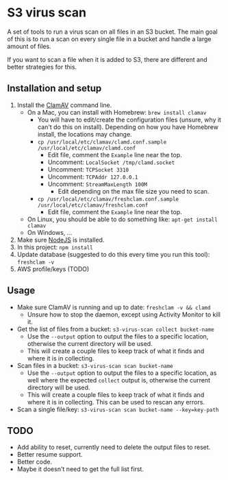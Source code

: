 # S3 virus scan

A set of tools to run a virus scan on all files in an S3 bucket. The main goal of this is to run a scan on every single file in a bucket and handle a large amount of files.

If you want to scan a file when it is added to S3, there are different and better strategies for this.

## Installation and setup

1. Install the [ClamAV](https://www.clamav.net/) command line.
   * On a Mac, you can install with Homebrew: `brew install clamav`
     * You will have to edit/create the configuration files (unsure, why it can't do this on install). Depending on how you have Homebrew install, the locations may change.
     * `cp /usr/local/etc/clamav/clamd.conf.sample /usr/local/etc/clamav/clamd.conf`
       * Edit file, comment the `Example` line near the top.
       * Uncomment: `LocalSocket /tmp/clamd.socket`
       * Uncomment: `TCPSocket 3310`
       * Uncomment: `TCPAddr 127.0.0.1`
       * Uncomment: `StreamMaxLength 100M`
         * Edit depending on the max file size you need to scan.
     * `cp /usr/local/etc/clamav/freshclam.conf.sample /usr/local/etc/clamav/freshclam.conf`
       * Edit file, comment the `Example` line near the top.
   * On Linux, you should be able to do something like: `apt-get install clamav`
   * On Windows, ...
1. Make sure [NodeJS](https://nodejs.org/en/download/) is installed.
1. In this project: `npm install`
1. Update database (suggested to do this every time you run this tool): `freshclam -v`
1. AWS profile/keys (TODO)

## Usage

* Make sure ClamAV is running and up to date: `freshclam -v && clamd`
  * Unsure how to stop the daemon, except using Activity Monitor to kill it.
* Get the list of files from a bucket: `s3-virus-scan collect bucket-name`
  * Use the `--output` option to output the files to a specific location, otherwise the current directory will be used.
  * This will create a couple files to keep track of what it finds and where it is in collecting.
* Scan files in a bucket: `s3-virus-scan scan bucket-name`
  * Use the `--output` option to output the files to a specific location, as well where the expected `collect` output is, otherwise the current directory will be used.
  * This will create a couple files to keep track of what it finds and where it is in collecting. This can be used to rescan any errors.
* Scan a single file/key: `s3-virus-scan scan bucket-name --key=key-path`

## TODO

* Add ability to reset, currently need to delete the output files to reset.
* Better resume support.
* Better code.
* Maybe it doesn't need to get the full list first.
